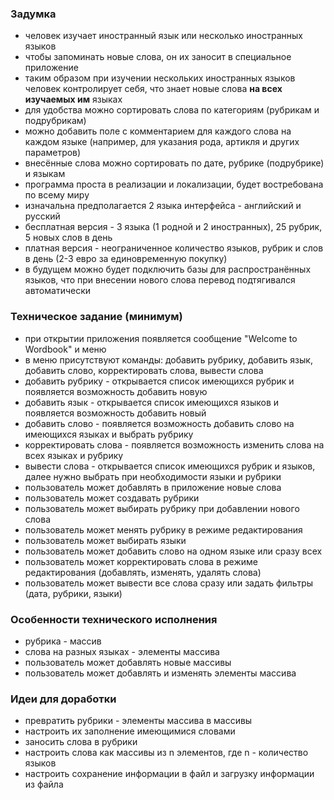 ### Задумка
* человек изучает иностранный язык или несколько иностранных языков
* чтобы запоминать новые слова, он их заносит в специальное приложение
* таким образом при изучении нескольких иностранных языков человек контролирует себя, что знает новые слова **на всех изучаемых им** языках
* для удобства можно сортировать слова по категориям (рубрикам и подрубрикам)
* можно добавить поле с комментарием для каждого слова на каждом языке (например, для указания рода, артикля и других параметров)
* внесённые слова можно сортировать по дате, рубрике (подрубрике) и языкам
* программа проста в реализации и локализации, будет востребована по всему миру
* изначальна предполагается 2 языка интерфейса - английский и русский
* бесплатная версия - 3 языка (1 родной и 2 иностранных), 25 рубрик, 5 новых слов в день
* платная версия - неограниченное количество языков, рубрик и слов в день (2-3 евро за единовременную покупку)
* в будущем можно будет подключить базы для распространённых языков, что при внесении нового слова перевод подтягивался автоматически

### Техническое задание (минимум)
* при открытии приложения появляется сообщение "Welcome to Wordbook" и меню
* в меню присутствуют команды: добавить рубрику, добавить язык, добавить слово, корректировать слова, вывести слова
* добавить рубрику - открывается список имеющихся рубрик и появляется возможность добавить новую
* добавить язык - открывается список имеющихся языков и появляется возможность добавить новый
* добавить слово - появляется возможность добавить слово на имеющихся языках и выбрать рубрику
* корректировать слова - появляется возможность изменить слова на всех языках и рубрику
* вывести слова - открывается список имеющихся рубрик и языков, далее нужно выбрать при необходимости языки и рубрики
* пользователь может добавлять в приложение новые слова
* пользователь может создавать рубрики
* пользователь может выбирать рубрику при добавлении нового слова
* пользователь может менять рубрику в режиме редактирования
* пользователь может выбирать языки
* пользователь может добавить слово на одном языке или сразу всех
* пользователь может корректировать слова в режиме редактирования (добавлять, изменять, удалять слова)
* пользователь может вывести все слова сразу или задать фильтры (дата, рубрики, языки)

### Особенности технического исполнения
* рубрика - массив
* слова на разных языках - элементы массива
* пользователь может добавлять новые массивы
* пользователь может добавлять и изменять элементы массива

### Идеи для доработки
* превратить рубрики - элементы массива в массивы
* настроить их заполнение имеющимися словами
* заносить слова в рубрики
* настроить слова как массивы из n элементов, где n - количество языков
* настроить сохранение информации в файл и загрузку информации из файла
